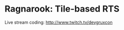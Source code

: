 Ragnarook: Tile-based RTS
=========================

Live stream coding: http://www.twitch.tv/devgruxcon